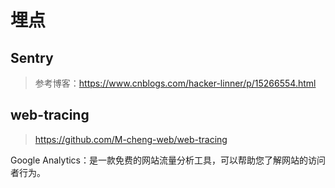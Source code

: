 # 埋点

## Sentry

> 参考博客：https://www.cnblogs.com/hacker-linner/p/15266554.html

## web-tracing

>  https://github.com/M-cheng-web/web-tracing



Google Analytics：是一款免费的网站流量分析工具，可以帮助您了解网站的访问者行为。
